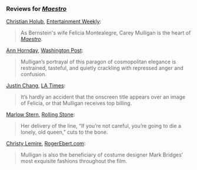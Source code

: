<!-- Carey Mulligan -->
### Reviews for [_Maestro_](/movies/523607)

[Christian Holub](https://twitter.com/cmholub), [Entertainment Weekly](https://ew.com/movies/movie-reviews/maestro-review-leonard-bernstein-bradley-cooper-carey-mulligan/):

> As Bernstein's wife Felicia Montealegre, Carey Mulligan is the heart of [_Maestro_](/movies/523607).

[Ann Hornday](https://twitter.com/annhornaday), [Washington Post](https://www.washingtonpost.com/entertainment/movies/2023/11/29/maestro-movie-review/):

> Mulligan’s portrayal of this paragon of cosmopolitan elegance is restrained, tasteful, and quietly crackling with repressed anger and confusion.

[Justin Chang](https://twitter.com/JustinCChang), [LA Times](https://www.latimes.com/entertainment-arts/movies/story/2023-11-21/maestro-review-bradley-cooper-leonard-bernstein-carey-mulligan-netflix):

> It’s hardly an accident that the onscreen title appears over an image of Felicia, or that Mulligan receives top billing.

[Marlow Stern](https://twitter.com/MarlowNYC), [Rolling Stone](https://www.rollingstone.com/tv-movies/tv-movie-reviews/maestro-review-bradley-cooper-leonard-bernstein-nose-netflix-venice-film-festival-carey-mulligan-1234817371/):

> Her delivery of the line, “If you’re not careful, you’re going to die a lonely, old queen,” cuts to the bone.

[Christy Lemire](https://twitter.com/christylemire), [RogerEbert.com](https://www.rogerebert.com/reviews/maestro-movie-review-2023):

> Mulligan is also the beneficiary of costume designer Mark Bridges’ most exquisite fashions throughout the film.
